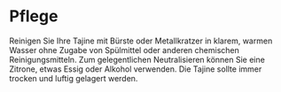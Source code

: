 # Pflege


Reinigen Sie Ihre Tajine mit Bürste oder Metallkratzer in klarem, 
warmen Wasser ohne Zugabe von Spülmittel oder anderen chemischen Reinigungsmitteln. Zum gelegentlichen Neutralisieren können Sie eine Zitrone, etwas Essig oder Alkohol verwenden. 
Die Tajine sollte immer trocken und luftig gelagert werden.
